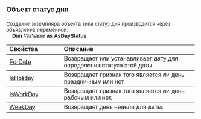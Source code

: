 ﻿<html>
<head>
<title>Документ</title>
</head>

<body>

<h1><font size="4" face="Arial">Объект статус дня</font></h1>

<p><font face="Arial">Создание экземпляра объекта типа статус дня 
производится через объявление переменной:<br>
<strong>&nbsp;&nbsp;&nbsp; Dim</strong> <em>VarName</em> <strong>as</strong> <strong>
As</strong><strong>DayStatus</strong></font></p>

<table border="1" cellPadding="5" cols="2" frame="below" rules="rows">
  <tr vAlign="top">
    <td class="label" width="29%"><font face="Arial"><strong>Свойства</strong></font></td>
    <td class="label" width="71%"><font face="Arial"><strong>Описание</strong></font></td>
  </tr>
  <tr>
    <td class="label" width="29%"><font face="Arial"><a href="AsDayStatus/ForDate.html">
	ForDate</a></font></td>
    <td class="label" width="71%"><font face="Arial">Возвращает или 
	устанавливает дату для определения статуса этой даты.</font></td>
  </tr>
  <tr>
    <td class="label" width="29%"><font face="Arial"><a href="AsDayStatus/IsHoliday.html">
	IsHoliday</a></font></td>
    <td class="label" width="71%"><font face="Arial">Возвращает 
	признак того является ли день праздничным или нет.</font></td>
  </tr>
  <tr>
    <td class="label" width="29%"><font face="Arial"><a href="AsDayStatus/IsWorkDay.html">
	IsWorkDay</a></font></td>
    <td class="label" width="71%"><font face="Arial">Возвращает 
	признак того является ли день рабочым или нет.</font></td>
  </tr>
  <tr>
    <td class="label" width="29%"><font face="Arial"><a href="AsDayStatus/WeekDay.html">
	WeekDay</a></font></td>
    <td class="label" width="71%"><font face="Arial">Возвращает день 
	недели для даты.</font></td>
  </tr>
</table>

<p>&nbsp;</p>

</body>
</html>
